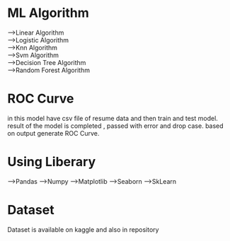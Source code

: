 # ML Algorithm
-->Linear Algorithm                                                                                                                       
-->Logistic Algorithm                                                                                                                   
-->Knn Algorithm                                                                                                                         
-->Svm Algorithm                                                                                                                      
-->Decision Tree Algorithm                                                                                                          
-->Random Forest Algorithm                                                                                                            

# ROC Curve
 in this model have csv file of resume data and then train and test model. result of the model is completed , passed with error and drop case. based on output generate ROC Curve. 


# Using Liberary
-->Pandas
-->Numpy
-->Matplotlib
-->Seaborn
-->SkLearn

# Dataset
 Dataset is available on kaggle and also in repository
